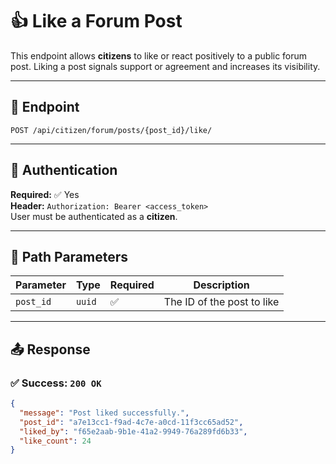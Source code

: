 # 👍 Like a Forum Post

This endpoint allows **citizens** to like or react positively to a public forum post. Liking a post signals support or agreement and increases its visibility.

---

## 🔗 Endpoint

`POST /api/citizen/forum/posts/{post_id}/like/`

---

## 🔐 Authentication

**Required:** ✅ Yes  
**Header:** `Authorization: Bearer <access_token>`  
User must be authenticated as a **citizen**.

---

## 🧾 Path Parameters

| Parameter   | Type   | Required | Description                    |
|-------------|--------|----------|--------------------------------|
| `post_id`   | `uuid` | ✅       | The ID of the post to like     |

---

## 📤 Response

### ✅ Success: `200 OK`

```json
{
  "message": "Post liked successfully.",
  "post_id": "a7e13cc1-f9ad-4c7e-a0cd-11f3cc65ad52",
  "liked_by": "f65e2aab-9b1e-41a2-9949-76a289fd6b33",
  "like_count": 24
}
